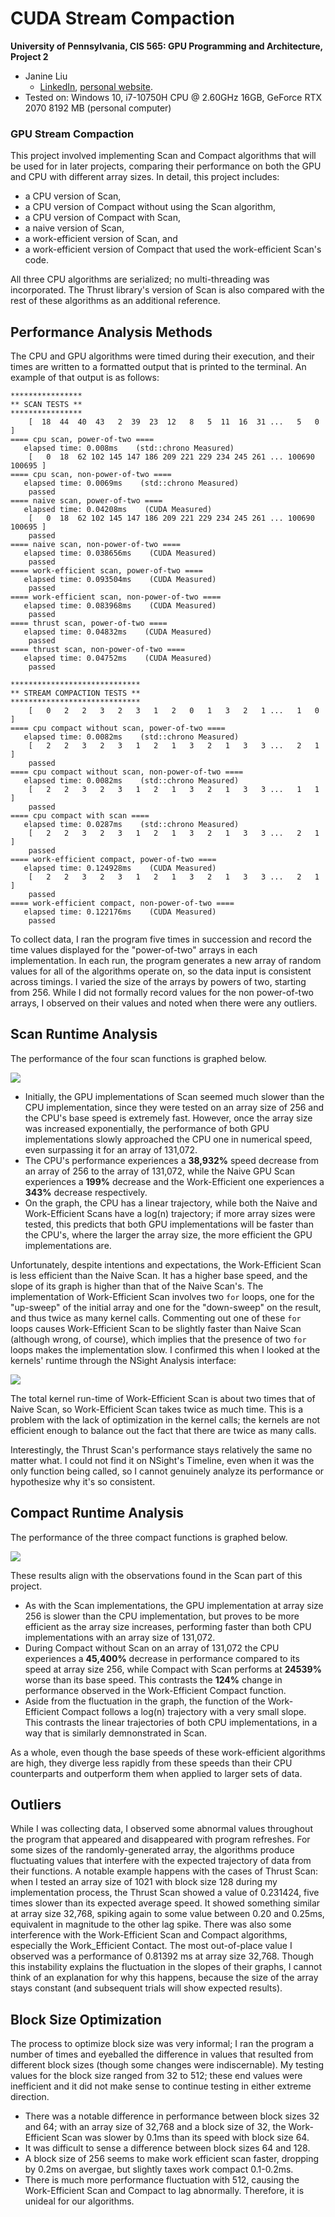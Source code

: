 CUDA Stream Compaction
======================

**University of Pennsylvania, CIS 565: GPU Programming and Architecture, Project 2**

* Janine Liu
  * [LinkedIn](https://www.linkedin.com/in/liujanine/), [personal website](https://www.janineliu.com/).
* Tested on: Windows 10, i7-10750H CPU @ 2.60GHz 16GB, GeForce RTX 2070 8192 MB (personal computer)

### GPU Stream Compaction

This project involved implementing Scan and Compact algorithms that will be used for in later projects, comparing their performance on both the GPU and CPU with different array sizes. In detail, this project includes:
* a CPU version of Scan,
* a CPU version of Compact without using the Scan algorithm,
* a CPU version of Compact with Scan,
* a naive version of Scan,
* a work-efficient version of Scan, and
* a work-efficient version of Compact that used the work-efficient Scan's code.

All three CPU algorithms are serialized; no multi-threading was incorporated. The Thrust library's version of Scan is also compared with the rest of these algorithms as an additional reference. 

## Performance Analysis Methods

The CPU and GPU algorithms were timed during their execution, and their times are written to a formatted output that is printed to the terminal. An example of that output is as follows:

```
****************
** SCAN TESTS **
****************
    [  18  44  40  43   2  39  23  12   8   5  11  16  31 ...   5   0 ]
==== cpu scan, power-of-two ====
   elapsed time: 0.008ms    (std::chrono Measured)
    [   0  18  62 102 145 147 186 209 221 229 234 245 261 ... 100690 100695 ]
==== cpu scan, non-power-of-two ====
   elapsed time: 0.0069ms    (std::chrono Measured)
    passed
==== naive scan, power-of-two ====
   elapsed time: 0.04208ms    (CUDA Measured)
    [   0  18  62 102 145 147 186 209 221 229 234 245 261 ... 100690 100695 ]
    passed
==== naive scan, non-power-of-two ====
   elapsed time: 0.038656ms    (CUDA Measured)
    passed
==== work-efficient scan, power-of-two ====
   elapsed time: 0.093504ms    (CUDA Measured)
    passed
==== work-efficient scan, non-power-of-two ====
   elapsed time: 0.083968ms    (CUDA Measured)
    passed
==== thrust scan, power-of-two ====
   elapsed time: 0.04832ms    (CUDA Measured)
    passed
==== thrust scan, non-power-of-two ====
   elapsed time: 0.04752ms    (CUDA Measured)
    passed

*****************************
** STREAM COMPACTION TESTS **
*****************************
    [   0   2   2   3   2   3   1   2   0   1   3   2   1 ...   1   0 ]
==== cpu compact without scan, power-of-two ====
   elapsed time: 0.0082ms    (std::chrono Measured)
    [   2   2   3   2   3   1   2   1   3   2   1   3   3 ...   2   1 ]
    passed
==== cpu compact without scan, non-power-of-two ====
   elapsed time: 0.0082ms    (std::chrono Measured)
    [   2   2   3   2   3   1   2   1   3   2   1   3   3 ...   1   1 ]
    passed
==== cpu compact with scan ====
   elapsed time: 0.0287ms    (std::chrono Measured)
    [   2   2   3   2   3   1   2   1   3   2   1   3   3 ...   2   1 ]
    passed
==== work-efficient compact, power-of-two ====
   elapsed time: 0.124928ms    (CUDA Measured)
    [   2   2   3   2   3   1   2   1   3   2   1   3   3 ...   2   1 ]
    passed
==== work-efficient compact, non-power-of-two ====
   elapsed time: 0.122176ms    (CUDA Measured)
    passed
```

To collect data, I ran the program five times in succession and record the time values displayed for the "power-of-two" arrays in each implementation. In each run, the program generates a new array of random values for all of the algorithms operate on, so the data input is consistent across timings. I varied the size of the arrays by powers of two, starting from 256. While I did not formally record values for the non power-of-two arrays, I observed on their values and noted when there were any outliers.

## Scan Runtime Analysis

The performance of the four scan functions is graphed below.

![](img/scan_perf.png)

* Initially, the GPU implementations of Scan seemed much slower than the CPU implementation, since they were tested on an array size of 256 and the CPU's base speed is extremely fast. However, once the array size was increased exponentially, the performance of both GPU implementations slowly approached the CPU one in numerical speed, even surpassing it for an array of 131,072.
* The CPU's performance experiences a **38,932%** speed decrease from an array of 256 to the array of 131,072, while the Naive GPU Scan experiences a **199%** decrease and the Work-Efficient one experiences a **343%** decrease respectively.
* On the graph, the CPU has a linear trajectory, while both the Naive and Work-Efficient Scans have a log(n) trajectory; if more array sizes were tested, this predicts that both GPU implementations will be faster than the CPU's, where the larger the array size, the more efficient the GPU implementations are.

Unfortunately, despite intentions and expectations, the Work-Efficient Scan is less efficient than the Naive Scan. It has a higher base speed, and the slope of its graph is higher than that of the Naive Scan's. The implementation of Work-Efficient Scan involves two `for` loops, one for the "up-sweep" of the initial array and one for the "down-sweep" on the result, and thus twice as many kernel calls. Commenting out one of these `for` loops causes Work-Efficient Scan to be slightly faster than Naive Scan (although wrong, of course), which implies that the presence of two `for` loops makes the implementation slow. I confirmed this when I looked at the kernels' runtime through the NSight Analysis interface:

![](img/scan_cuda_analysis.png)

The total kernel run-time of Work-Efficient Scan is about two times that of Naive Scan, so Work-Efficient Scan takes twice as much time. This is a problem with the lack of optimization in the kernel calls; the kernels are not efficient enough to balance out the fact that there are twice as many calls. 

Interestingly, the Thrust Scan's performance stays relatively the same no matter what. I could not find it on NSight's Timeline, even when it was the only function being called, so I cannot genuinely analyze its performance or hypothesize why it's so consistent.

## Compact Runtime Analysis

The performance of the three compact functions is graphed below.

![](img/compact_perf.png)

These results align with the observations found in the Scan part of this project.

* As with the Scan implementations, the GPU implementation at array size 256 is slower than the CPU implementation, but proves to be more efficient as the array size increases, performing faster than both CPU implementations with an array size of 131,072.
* During Compact without Scan on an array of 131,072 the CPU experiences a **45,400%** decrease in performance compared to its speed at array size 256, while Compact with Scan performs at **24539%** worse than its base speed. This contrasts the **124%** change in performance observed in the Work-Efficient Compact function.
* Aside from the fluctuation in the graph, the function of the Work-Efficient Compact follows a log(n) trajectory with a very small slope. This contrasts the linear trajectories of both CPU implementations, in a way that is similarly demnonstrated in Scan.

As a whole, even though the base speeds of these work-efficient algorithms are high, they diverge less rapidly from these speeds than their CPU counterparts and outperform them when applied to larger sets of data.

## Outliers

While I was collecting data, I observed some abnormal values throughout the program that appeared and disappeared with program refreshes. For some sizes of the randomly-generated array, the algorithms produce fluctuating values that interfere with the expected trajectory of data from their functions. A notable example happens with the cases of Thrust Scan: when I tested an array size of 1021 with block size 128 during my implementation process, the Thrust Scan showed a value of 0.231424, five times slower than its expected average speed. It showed something similar at array size 32,768, spiking again to some value between 0.20 and 0.25ms, equivalent in magnitude to the other lag spike. There was also some interference with the Work-Efficient Scan and Compact algorithms, especially the Work_Efficient Contact. The most out-of-place value I observed was a performance of 0.81392 ms at array size 32,768. Though this instability explains the fluctuation in the slopes of their graphs, I cannot think of an explanation for why this happens, because the size of the array stays constant (and subsequent trials will show expected results). 

## Block Size Optimization

The process to optimize block size was very informal; I ran the program a number of times and eyeballed the difference in values that resulted from different block sizes (though some changes were indiscernable). My testing values for the block size ranged from 32 to 512; these end values were inefficient and it did not make sense to continue testing in either extreme direction.

* There was a notable difference in performance between block sizes 32 and 64; with an array size of 32,768 and a block size of 32, the Work-Efficient Scan was slower by 0.1ms than its speed with block size 64.
* It was difficult to sense a difference between block sizes 64 and 128.
* A block size of 256 seems to make work efficient scan faster, dropping by 0.2ms on avergae, but slightly taxes work compact 0.1-0.2ms.
* There is much more performance fluctuation with 512, causing the Work-Efficient Scan and Compact to lag abnormally. Therefore, it is unideal for our algorithms.
